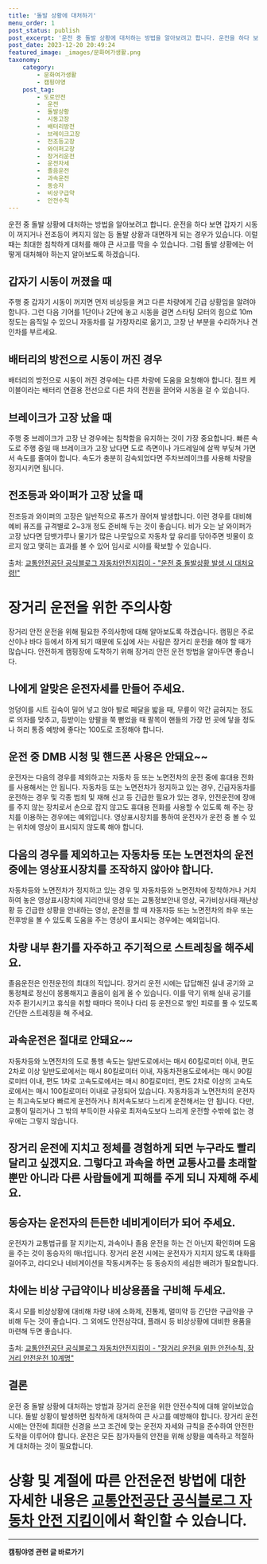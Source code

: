 ```yaml
---
title: '돌발 상황에 대처하기'
menu_order: 1
post_status: publish
post_excerpt: '운전 중 돌발 상황에 대처하는 방법을 알아보려고 합니다. 운전을 하다 보면 갑자기 시동이 꺼지거나 전조등이 켜지지 않는 등 돌발 상황과 대면하게 되는 경우가 있습니다. 이럴 때는 최대한 침착하게 대처를 해야 큰 사고를 막을 수 있습니다. 그럼 돌발 상황에는 어떻게 대처해야 하는지 알아보도록 하겠습니다.'
post_date: 2023-12-20 20:49:24
featured_image: _images/문화여가생활.png
taxonomy:
    category:
        - 문화여가생활
        - 캠핑야영
    post_tag:
        - 도로안전
        -  운전
        -  돌발상황
        -  시동고장
        -  배터리방전
        -  브레이크고장
        -  전조등고장
        -  와이퍼고장
        -  장거리운전
        -  운전자세
        -  졸음운전
        -  과속운전
        -  동승자
        -  비상구급약
        -  안전수칙
---
```



운전 중 돌발 상황에 대처하는 방법을 알아보려고 합니다. 운전을 하다 보면 갑자기 시동이 꺼지거나 전조등이 켜지지 않는 등 돌발 상황과 대면하게 되는 경우가 있습니다. 이럴 때는 최대한 침착하게 대처를 해야 큰 사고를 막을 수 있습니다. 그럼 돌발 상황에는 어떻게 대처해야 하는지 알아보도록 하겠습니다.

## 갑자기 시동이 꺼졌을 때
주행 중 갑자기 시동이 꺼지면 먼저 비상등을 켜고 다른 차량에게 긴급 상황임을 알려야 합니다. 그런 다음 기어를 1단이나 2단에 놓고 시동을 걸면 스타팅 모터의 힘으로 10m 정도는 음직일 수 있으니 자동차를 길 가장자리로 옮기고, 고장 난 부분을 수리하거나 견인차를 부르세요.

## 배터리의 방전으로 시동이 꺼진 경우
배터리의 방전으로 시동이 꺼진 경우에는 다른 차량에 도움을 요청해야 합니다. 점프 케이블이라는 배터리 연결용 전선으로 다른 차의 전원을 끌어와 시동을 걸 수 있습니다.

## 브레이크가 고장 났을 때
주행 중 브레이크가 고장 난 경우에는 침착함을 유지하는 것이 가장 중요합니다. 빠른 속도로 주행 중일 때 브레이크가 고장 났다면 도로 측면이나 가드레일에 살짝 부딪쳐 가면서 속도를 줄여야 합니다. 속도가 충분히 감속되었다면 주차브레이크를 사용해 차량을 정지시키면 됩니다. 

## 전조등과 와이퍼가 고장 났을 때
전조등과 와이퍼의 고장은 일반적으로 퓨즈가 끊어져 발생합니다. 이런 경우를 대비해 예비 퓨즈를 규격별로 2~3개 정도 준비해 두는 것이 좋습니다. 비가 오는 날 와이퍼가 고장 났다면 담뱃가루나 물기가 많은 나뭇잎으로 자동차 앞 유리를 닦아주면 빗물이 흐르지 않고 맺히는 효과를 볼 수 있어 임시로 시야를 확보할 수 있습니다.

출처: [교통안전공단 공식블로그 자동차안전지킴이 - "운전 중 돌발상황 발생 시 대처요령!"](https://blog.naver.com/koko8945/222070860246)

# 장거리 운전을 위한 주의사항

장거리 안전 운전을 위해 필요한 주의사항에 대해 알아보도록 하겠습니다. 캠핑은 주로 산이나 바다 등에서 하게 되기 때문에 도심에 사는 사람은 장거리 운전을 해야 할 때가 많습니다. 안전하게 캠핑장에 도착하기 위해 장거리 안전 운전 방법을 알아두면 좋습니다.

## 나에게 알맞은 운전자세를 만들어 주세요.
엉덩이를 시트 깊숙이 밀어 넣고 앉아 발로 페달을 밟을 때, 무릎이 약간 굽혀지는 정도로 의자를 맞추고, 등받이는 양팔을 쭉 뻗었을 때 팔목이 핸들의 가장 먼 곳에 닿을 정도나 허리 통증 예방에 좋다는 100도로 조정해야 합니다.

## 운전 중 DMB 시청 및 핸드폰 사용은 안돼요~~
운전자는 다음의 경우를 제외하고는 자동차 등 또는 노면전차의 운전 중에 휴대용 전화를 사용해서는 안 됩니다. 자동차등 또는 노면전차가 정지하고 있는 경우, 긴급자동차를 운전하는 경우 및 각종 범죄 및 재해 신고 등 긴급한 필요가 있는 경우, 안전운전에 장애를 주지 않는 장치로서 손으로 잡지 않고도 휴대용 전화를 사용할 수 있도록 해 주는 장치를 이용하는 경우에는 예외입니다. 영상표시장치를 통하여 운전자가 운전 중 볼 수 있는 위치에 영상이 표시되지 않도록 해야 합니다.

## 다음의 경우를 제외하고는 자동차등 또는 노면전차의 운전 중에는 영상표시장치를 조작하지 않아야 합니다.
자동차등와 노면전차가 정지하고 있는 경우 및 자동차등와 노면전차에 장착하거나 거치하여 놓은 영상표시장치에 지리안내 영상 또는 교통정보안내 영상, 국가비상사태·재난상황 등 긴급한 상황을 안내하는 영상, 운전을 할 때 자동자등 또는 노면전차의 좌우 또는 전후방을 볼 수 있도록 도움을 주는 영상이 표시되는 경우에는 예외입니다.

## 차량 내부 환기를 자주하고 주기적으로 스트레칭을 해주세요.
졸음운전은 안전운전의 최대의 적입니다. 장거리 운전 시에는 답답해진 실내 공기와 교통정체로 정신이 몽롱해지고 졸음이 쉽게 올 수 있습니다. 이를 막기 위해 실내 공기를 자주 환기시키고 휴식을 취할 때마다 목이나 다리 등 운전으로 쌓인 피로를 풀 수 있도록 간단한 스트레칭을 해 주세요.

## 과속운전은 절대로 안돼요~~
자동차등와 노면전차의 도로 통행 속도는 일반도로에서는 매시 60킬로미터 이내, 편도 2차로 이상 일반도로에서는 매시 80킬로미터 이내, 자동차전용도로에서는 매시 90킬로미터 이내, 편도 1차로 고속도로에서는 매시 80킬로미터, 편도 2차로 이상의 고속도로에서는 매시 100킬로미터 이내로 규정되어 있습니다. 자동차등과 노면전차의 운전자는 최고속도보다 빠르게 운전하거나 최저속도보다 느리게 운전해서는 안 됩니다. 다만, 교통이 밀리거나 그 밖의 부득이한 사유로 최저속도보다 느리게 운전할 수밖에 없는 경우에는 그렇지 않습니다.

## 장거리 운전에 지치고 정체를 경험하게 되면 누구라도 빨리 달리고 싶겠지요. 그렇다고 과속을 하면 교통사고를 초래할 뿐만 아니라 다른 사람들에게 피해를 주게 되니 자제해 주세요.

## 동승자는 운전자의 든든한 네비게이터가 되어 주세요.
운전자가 교통법규를 잘 지키는지, 과속이나 졸음 운전을 하는 건 아닌지 확인하며 도움을 주는 것이 동승자의 매너입니다. 장거리 운전 시에는 운전자가 지치지 않도록 대화를 걸어주고, 라디오나 네비게이션을 작동시켜주는 등 동승자의 세심한 배려가 필요합니다.

## 차에는 비상 구급약이나 비상용품을 구비해 두세요.
혹시 모를 비상상황에 대비해 차량 내에 소화제, 진통제, 멀미약 등 간단한 구급약을 구비해 두는 것이 좋습니다. 그 외에도 안전삼각대, 플래시 등 비상상황에 대비한 용품을 마련해 두면 좋습니다.

출처: [교통안전공단 공식블로그 자동차안전지킴이 - "장거리 운전을 위한 안전수칙, 장거리 안전운전 10계명"](https://blog.naver.com/koko8945/222070630049)

## 결론
운전 중 돌발 상황에 대처하는 방법과 장거리 운전을 위한 안전수칙에 대해 알아보았습니다. 돌발 상황이 발생하면 침착하게 대처하여 큰 사고를 예방해야 합니다. 장거리 운전 시에는 안전에 최대한 신경을 쓰고 조건에 맞는 운전자 자세와 규칙을 준수하여 안전한 도착을 이루어야 합니다. 운전은 모든 참가자들의 안전을 위해 상황을 예측하고 적절하게 대처하는 것이 필요합니다.

# 상황 및 계절에 따른 안전운전 방법에 대한 자세한 내용은 [교통안전공단 공식블로그 자동차 안전 지킴이](https://blog.naver.com/koko8945)에서 확인할 수 있습니다.
<!-- wp:separator -->
<hr class="wp-block-separator has-alpha-channel-opacity"/>
<!-- /wp:separator -->

<!-- wp:group {"backgroundColor":"base","layout":{"type":"constrained"}} -->
<div class="wp-block-group has-base-background-color has-background"><!-- wp:paragraph {"align":"center","fontSize":"medium"} -->
<p class="has-text-align-center has-large-font-size"><strong>캠핑야영 관련 글 바로가기</strong></p>
<!-- /wp:paragraph -->


<!-- wp:latest-posts
{"categories":[{"id":16146,"count":19,"description":"","link":"https://uknowlaw.com/category/%ec%ba%a0%ed%95%91%ec%95%bc%ec%98%81/","name":"캠핑야영","slug":"캠핑야영","taxonomy":"category","parent":0,"meta":[],"_links":{"self":[{"href":"https://uknowlaw.com/wp-json/wp/v2/categories/16146"}],"collection":[{"href":"https://uknowlaw.com/wp-json/wp/v2/categories"}],"about":[{"href":"https://uknowlaw.com/wp-json/wp/v2/taxonomies/category"}],"wp:post_type":[{"href":"https://uknowlaw.com/wp-json/wp/v2/posts?categories=16146"}],"curies":[{"name":"wp","href":"https://api.w.org/{rel}","templated":true}]}}],"postsToShow":100,"excerptLength":28,"postLayout":"grid","columns":2,"featuredImageAlign":"left","featuredImageSizeSlug":"large","fontSize":"small"} /--></div>
<!-- /wp:group -->